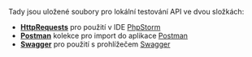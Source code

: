 Tady jsou uložené soubory pro lokální testování API ve dvou složkách:

- [__HttpRequests__](./HttpRequests) pro použití v IDE [PhpStorm](https://www.jetbrains.com/phpstorm/)
- [__Postman__](./Postman) kolekce pro import do aplikace [Postman](https://www.postman.com/downloads/)
- [__Swagger__](./Swagger) pro použití s prohlížečem [Swagger](https://swagger.io/tools/swagger-ui/) 
